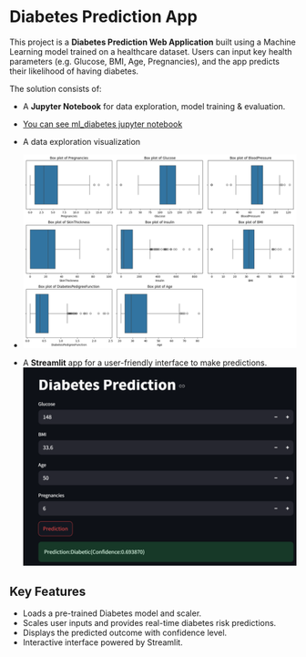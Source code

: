 # Diabetes Prediction App

This project is a **Diabetes Prediction Web Application** built using a Machine Learning model trained on a healthcare dataset. Users can input key health parameters (e.g. Glucose, BMI, Age, Pregnancies), and the app predicts their likelihood of having diabetes.

The solution consists of:
- A **Jupyter Notebook** for data exploration, model training & evaluation.
- [You can see ml_diabetes jupyter notebook](https://github.com/shirleychidinma24/Diabetes_Prediction/blob/main/Ml_Project.ipynb)
- A data exploration visualization
- ![Data exploration visualization Screenshot](https://github.com/shirleychidinma24/Diabetes_Prediction/blob/main/Data%20exploration%20visualization.png)

- A **Streamlit** app for a user-friendly interface to make predictions.
![App Screenshot](https://github.com/shirleychidinma24/Diabetes_Prediction/blob/main/Diabetes%20prediction%20screenshot.png)

## Key Features
- Loads a pre-trained Diabetes model and scaler.
- Scales user inputs and provides real-time diabetes risk predictions.
- Displays the predicted outcome with confidence level.
- Interactive interface powered by Streamlit.

